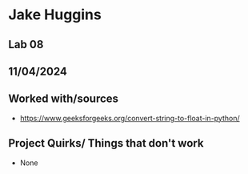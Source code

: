 # Jake Huggins  
## Lab 08
## 11/04/2024
## Worked with/sources 
* https://www.geeksforgeeks.org/convert-string-to-float-in-python/
## Project Quirks/ Things that don't work
* None
